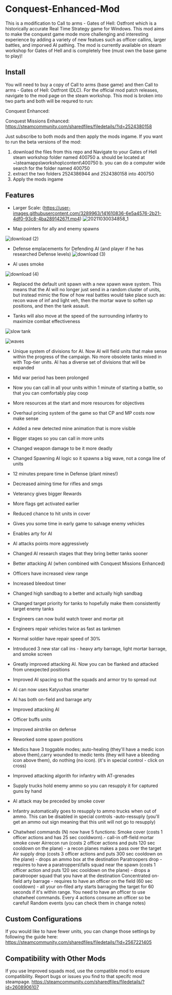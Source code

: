 # Conquest-Enhanced-Mod
This is a modification to Call to arms - Gates of Hell: Ostfront which is a historically accurate Real Time Strategy game for Windows. This mod aims to make the conquest game mode more challenging and interesting experience by adding a variety of new featues such as officer callins, larger battles, and imporved AI pathing. The mod is currently available on steam workshop for Gates of Hell and is completely free (must own the base game to play)!



## Install
You will need to buy a copy of Call to arms (base game) and then Call to arms - Gates of Hell: Ostfront (DLC). For the official mod patch releases, navigate to the mod page on the steam workshop. This mod is broken into two parts and both will be requred to run: 

Conquest Enhanced:


Conquest Missions Enhanced:
https://steamcommunity.com/sharedfiles/filedetails/?id=2524380158

Just subscribe to both mods and then apply the mods ingame. 
If you want to run the beta versions of the mod:
1. download the files from this repo and Navigate to your Gates of Hell steam workshop folder named 400750
  a. should be located at ~\steamapps\workshop\content\400750 
  b. you can do a computer wide search for the folder named 400750 
2. extract the two folders 2524386944 and 2524380158 into 400750
3. Apply the mods ingame


## Features
- Larger Scale:
(https://user-images.githubusercontent.com/3289963/141610836-6e5a4576-2b21-4df0-93c8-4ba28914267f.mp4)
![20211030034858_1](https://user-images.githubusercontent.com/3289963/141610505-88393f8c-7155-43ab-8501-1d3ed2489e14.jpg)


- Map pointers for ally and enemy spawns

![download (2)](https://user-images.githubusercontent.com/3289963/141610561-7fcdc855-d9a3-4324-8030-997f15dde1c6.jpg)

- Defense emplacements for Defending AI (and player if he has researched Defense levels)
![download (3)](https://user-images.githubusercontent.com/3289963/141610700-16f4dd4a-62dc-4aa3-851f-e8daa12ab91f.jpg)


- AI uses smoke

![download (4)](https://user-images.githubusercontent.com/3289963/141610743-670d0bad-ed38-4ac2-89d7-d39ce78d1b0c.jpg)

- Replaced the default unit spawn with a new spawn wave system. This means that the AI will no longer just send in a random cluster of units, but instead mimic the flow of how real battles would take place such as: recon wave of inf and light veh, then the mortar wave to soften up positions, and then the tank assault.

-  Tanks will also move at the speed of the surrounding infantry to maximize combat effectiveness

![slow tank](https://user-images.githubusercontent.com/3289963/141610939-c416bb14-2217-44d3-8382-96367a1365cd.gif)

![waves](https://user-images.githubusercontent.com/3289963/141610880-5b79ef8b-778b-405a-a995-5202cdd523bf.gif)

- Unique system of divisions for AI. Now AI will field units that make sense within the progress of the campaign. No more obsolete tanks mixed in with Top-tier units. AI has a diverse set of divisions that will be expanded
- Mid war period has been prolonged
- Now you can call in all your units within 1 minute of starting a battle, so that you can comfortably play coop
- More resources at the start and more resources for objectives
- Overhaul pricing system of the game so that CP and MP costs now make sense
- Added a new detected mine animation that is more visible
- Bigger stages so you can call in more units
- Changed weapon damage to be it more deadly
- Changed Spawning AI logic so it spawns a big wave, not a conga line of units
- 12 minutes prepare time in Defense (plant mines!)
- Decreased aiming time for rifles and smgs
- Veterancy gives bigger Rewards
- More flags get activated earlier
- Reduced chance to hit units in cover
- Gives you some time in early game to salvage enemy vehicles
- Enables arty for AI
- AI attacks points more aggressively
- Changed AI research stages that they bring better tanks sooner
- Better attacking AI (when combined with Conquest Missions Enhanced)
- Officers have increased view range
- Increased bleedout timer
- Changed high sandbag to a better and actually high sandbag
- Changed target priority for tanks to hopefully make them consistently target enemy tanks
- Engineers can now build watch tower and mortar pit
- Engineers repair vehicles twice as fast as tankmen
- Normal soldier have repair speed of 30%
- Introduced 3 new star call ins - heavy arty barrage, light mortar barrage, and smoke screen

- Greatly improved attacking AI. Now you can be flanked and attacked from unexpected positions
- Improved AI spacing so that the squads and armor try to spread out
- AI can now uses Katyushas smarter
- AI has both on-field and barrage arty
- Improved attacking AI
- Officer buffs units
- Improved airstrike on defense
- Reworked some spawn positions
- Medics have 3 toggable modes; auto-healing (they'll have a medic icon above them),carry wounded to medic tents (they will have a bleeding icon above them), do nothing (no icon). (it's in special control - click on cross)
- Improved attacking algorith for infantry with AT-grenades
- Supply trucks hold enemy ammo so you can resupply it for captured guns by hand
- AI attack may be preceded by smoke cover
- Infantry automatically goes to resupply to ammo trucks when out of ammo. This can be disabled in special controls -auto-ressuply (you'll get an ammo out sign meaning that this unit will not go to resupply)
- Chatwheel commands (N) now have 5 functions:
Smoke cover (costs 1 officer actions and has 25 sec cooldworn).- call-in off-field mortar smoke cover
Airrecon run (costs 2 officer actions and puts 120 sec cooldown on the plane) - a recon planes makes a pass over the target
Air supply drop (costs 3 officer actions and puts 300 sec cooldown on the plane) - drops an ammo box at the destination
Paratroopers drop - requires to have a paratroppers\falls squad near the spawn (costs 1 officer action and puts 120 sec cooldown on the plane) - drops a paratrooper squad that you have at the destination
Concentrated on-field arty barrage - requires to have an officer on the field (60 sec cooldown) - all your on-filed arty starts barraging the target for 60 seconds if it's within range.
You need to have an officer to use chatwheel commands. Every 4 actions consume an officer so be careful!
Random events (you can check them in change notes)

## Custom Configurations 
If you would like to have fewer units, you can change those settings by following the guide here:
https://steamcommunity.com/sharedfiles/filedetails/?id=2567221405

## Compatibility with Other Mods

If you use Improved squads mod, use the compatible mod to ensure compatibility. Report bugs or issues you find to that specifc mod steampage.
https://steamcommunity.com/sharedfiles/filedetails/?id=2608906107
